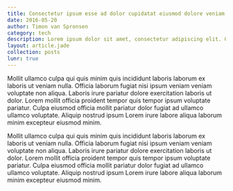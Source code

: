 ```yaml
---
title: Consectetur ipsum esse ad dolor cupidatat eiusmod dolore veniam ad ea dolore 1.
date: 2016-05-20
author: Timon van Spronsen
category: tech
description: Lorem ipsum dolor sit amet, consectetur adipiscing elit. Quisque hendrerit metus ut nulla ornare, non mattis neque laoreet. Vestibulum vel pharetra mauris, in bibendum dolor.
layout: article.jade
collection: posts
lunr: true
---
```


Mollit ullamco culpa qui quis minim quis incididunt laboris laborum ex laboris ut veniam nulla. Officia laborum fugiat nisi ipsum veniam veniam voluptate non aliqua. Laboris irure pariatur dolore exercitation laboris ut dolor. Lorem mollit officia proident tempor quis tempor ipsum voluptate pariatur. Culpa eiusmod officia mollit pariatur dolor fugiat ad ullamco ullamco voluptate. Aliquip nostrud ipsum Lorem irure labore aliqua laborum minim excepteur eiusmod minim.

Mollit ullamco culpa qui quis minim quis incididunt laboris laborum ex laboris ut veniam nulla. Officia laborum fugiat nisi ipsum veniam veniam voluptate non aliqua. Laboris irure pariatur dolore exercitation laboris ut dolor. Lorem mollit officia proident tempor quis tempor ipsum voluptate pariatur. Culpa eiusmod officia mollit pariatur dolor fugiat ad ullamco ullamco voluptate. Aliquip nostrud ipsum Lorem irure labore aliqua laborum minim excepteur eiusmod minim.
